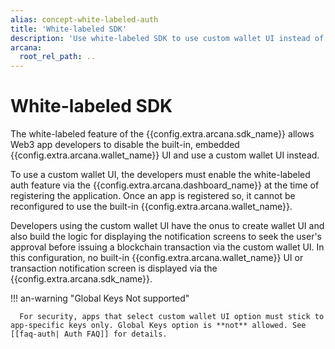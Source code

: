 ```yaml
---
alias: concept-white-labeled-auth
title: 'White-labeled SDK'
description: 'Use white-labeled SDK to use custom wallet UI instead of using the Arcana wallet UI.'
arcana:
  root_rel_path: ..
---
```


# White-labeled SDK 

The white-labeled feature of the {{config.extra.arcana.sdk_name}} allows Web3 app developers to disable the built-in, embedded {{config.extra.arcana.wallet_name}} UI and use a custom wallet UI instead.

To use a custom wallet UI, the developers must enable the white-labeled auth feature via the {{config.extra.arcana.dashboard_name}} at the time of registering the application. Once an app is registered so, it cannot be reconfigured to use the built-in {{config.extra.arcana.wallet_name}}.

Developers using the custom wallet UI have the onus to create wallet UI and also build the logic for displaying the notification screens to seek the user's approval before issuing a blockchain transaction via the custom wallet UI. In this configuration, no built-in {{config.extra.arcana.wallet_name}} UI or transaction notification screen is displayed via the {{config.extra.arcana.sdk_name}}.

!!! an-warning "Global Keys Not supported"

      For security, apps that select custom wallet UI option must stick to app-specific keys only. Global Keys option is **not** allowed. See [[faq-auth| Auth FAQ]] for details.
